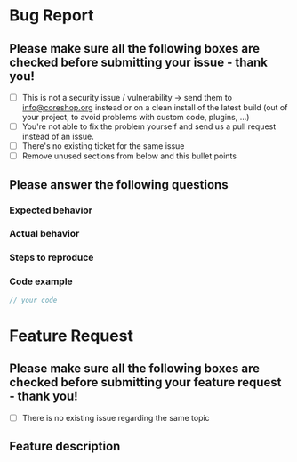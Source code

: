 
# Bug Report
## Please make sure all the following boxes are checked before submitting your issue - thank you!
- [ ] This is not a security issue / vulnerability -> send them to info@coreshop.org instead
or on a clean install of the latest build (out of your project, to avoid problems with custom code, plugins, ...) 
- [ ] You're not able to fix the problem yourself and send us a pull request instead of an issue. 
- [ ] There's no existing ticket for the same issue
- [ ] Remove unused sections from below and this bullet points

## Please answer the following questions 
  
### Expected behavior 
  
### Actual behavior  
  
### Steps to reproduce  
  
### Code example 
```php
// your code
```


# Feature Request 
## Please make sure all the following boxes are checked before submitting your feature request - thank you!
- [ ] There is no existing issue regarding the same topic

## Feature description 
  
  
